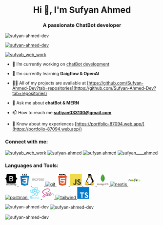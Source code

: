 <h1 align="center">Hi 👋, I'm Sufyan Ahmed</h1>
<h3 align="center">A passionate ChatBot developer</h3>

<p align="left"> <img src="https://komarev.com/ghpvc/?username=sufyan-ahmed-dev&label=Profile%20views&color=0e75b6&style=flat" alt="sufyan-ahmed-dev" /> </p>

<p align="left"> <a href="https://github.com/ryo-ma/github-profile-trophy"><img src="https://github-profile-trophy.vercel.app/?username=sufyan-ahmed-dev" alt="sufyan-ahmed-dev" /></a> </p>

<p align="left"> <a href="https://twitter.com/sufyab_web_work" target="blank"><img src="https://img.shields.io/twitter/follow/sufyab_web_work?logo=twitter&style=for-the-badge" alt="sufyab_web_work" /></a> </p>

- 🔭 I’m currently working on [chatBot development](https://zia-pro.netlify.app/)

- 🌱 I’m currently learning **Daigflow & OpenAI**

- 👨‍💻 All of my projects are available at [https://github.com/Sufyan-Ahmed-Dev?tab=repositories](https://github.com/Sufyan-Ahmed-Dev?tab=repositories)

- 💬 Ask me about **chatBot & MERN**

- 📫 How to reach me **sufiyan033130@gmail.com**

- 📄 Know about my experiences [https://portfolio-87094.web.app/](https://portfolio-87094.web.app/)

<h3 align="left">Connect with me:</h3>
<p align="left">
<a href="https://twitter.com/sufyab_web_work" target="blank"><img align="center" src="https://raw.githubusercontent.com/rahuldkjain/github-profile-readme-generator/master/src/images/icons/Social/twitter.svg" alt="sufyab_web_work" height="30" width="40" /></a>
<a href="https://linkedin.com/in/sufyan-ahmed" target="blank"><img align="center" src="https://raw.githubusercontent.com/rahuldkjain/github-profile-readme-generator/master/src/images/icons/Social/linked-in-alt.svg" alt="sufyan-ahmed" height="30" width="40" /></a>
<a href="https://fb.com/sufyan ahmed" target="blank"><img align="center" src="https://raw.githubusercontent.com/rahuldkjain/github-profile-readme-generator/master/src/images/icons/Social/facebook.svg" alt="sufyan ahmed" height="30" width="40" /></a>
<a href="https://instagram.com/sufyan____ahmed" target="blank"><img align="center" src="https://raw.githubusercontent.com/rahuldkjain/github-profile-readme-generator/master/src/images/icons/Social/instagram.svg" alt="sufyan____ahmed" height="30" width="40" /></a>
</p>

<h3 align="left">Languages and Tools:</h3>
<p align="left"> <a href="https://getbootstrap.com" target="_blank" rel="noreferrer"> <img src="https://raw.githubusercontent.com/devicons/devicon/master/icons/bootstrap/bootstrap-plain-wordmark.svg" alt="bootstrap" width="40" height="40"/> </a> <a href="https://www.w3schools.com/css/" target="_blank" rel="noreferrer"> <img src="https://raw.githubusercontent.com/devicons/devicon/master/icons/css3/css3-original-wordmark.svg" alt="css3" width="40" height="40"/> </a> <a href="https://expressjs.com" target="_blank" rel="noreferrer"> <img src="https://raw.githubusercontent.com/devicons/devicon/master/icons/express/express-original-wordmark.svg" alt="express" width="40" height="40"/> </a> <a href="https://git-scm.com/" target="_blank" rel="noreferrer"> <img src="https://www.vectorlogo.zone/logos/git-scm/git-scm-icon.svg" alt="git" width="40" height="40"/> </a> <a href="https://www.w3.org/html/" target="_blank" rel="noreferrer"> <img src="https://raw.githubusercontent.com/devicons/devicon/master/icons/html5/html5-original-wordmark.svg" alt="html5" width="40" height="40"/> </a> <a href="https://developer.mozilla.org/en-US/docs/Web/JavaScript" target="_blank" rel="noreferrer"> <img src="https://raw.githubusercontent.com/devicons/devicon/master/icons/javascript/javascript-original.svg" alt="javascript" width="40" height="40"/> </a> <a href="https://www.linux.org/" target="_blank" rel="noreferrer"> <img src="https://raw.githubusercontent.com/devicons/devicon/master/icons/linux/linux-original.svg" alt="linux" width="40" height="40"/> </a> <a href="https://www.mongodb.com/" target="_blank" rel="noreferrer"> <img src="https://raw.githubusercontent.com/devicons/devicon/master/icons/mongodb/mongodb-original-wordmark.svg" alt="mongodb" width="40" height="40"/> </a> <a href="https://nextjs.org/" target="_blank" rel="noreferrer"> <img src="https://cdn.worldvectorlogo.com/logos/nextjs-2.svg" alt="nextjs" width="40" height="40"/> </a> <a href="https://nodejs.org" target="_blank" rel="noreferrer"> <img src="https://raw.githubusercontent.com/devicons/devicon/master/icons/nodejs/nodejs-original-wordmark.svg" alt="nodejs" width="40" height="40"/> </a> <a href="https://postman.com" target="_blank" rel="noreferrer"> <img src="https://www.vectorlogo.zone/logos/getpostman/getpostman-icon.svg" alt="postman" width="40" height="40"/> </a> <a href="https://reactjs.org/" target="_blank" rel="noreferrer"> <img src="https://raw.githubusercontent.com/devicons/devicon/master/icons/react/react-original-wordmark.svg" alt="react" width="40" height="40"/> </a> <a href="https://sass-lang.com" target="_blank" rel="noreferrer"> <img src="https://raw.githubusercontent.com/devicons/devicon/master/icons/sass/sass-original.svg" alt="sass" width="40" height="40"/> </a> <a href="https://tailwindcss.com/" target="_blank" rel="noreferrer"> <img src="https://www.vectorlogo.zone/logos/tailwindcss/tailwindcss-icon.svg" alt="tailwind" width="40" height="40"/> </a> <a href="https://www.typescriptlang.org/" target="_blank" rel="noreferrer"> <img src="https://raw.githubusercontent.com/devicons/devicon/master/icons/typescript/typescript-original.svg" alt="typescript" width="40" height="40"/> </a> </p>

<p><img align="left" src="https://github-readme-stats.vercel.app/api/top-langs?username=sufyan-ahmed-dev&show_icons=true&locale=en&layout=compact" alt="sufyan-ahmed-dev" /></p>

<p>&nbsp;<img align="center" src="https://github-readme-stats.vercel.app/api?username=sufyan-ahmed-dev&show_icons=true&locale=en" alt="sufyan-ahmed-dev" /></p>

<p><img align="center" src="https://github-readme-streak-stats.herokuapp.com/?user=sufyan-ahmed-dev&" alt="sufyan-ahmed-dev" /></p>
